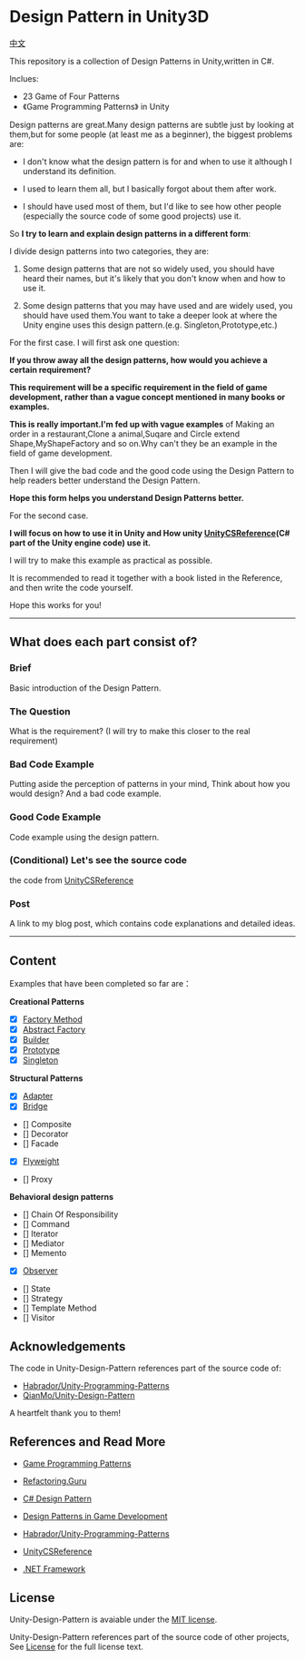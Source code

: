 # Design Pattern in Unity3D

[中文](README.md)

This repository is a collection of Design Patterns in Unity,written in C#.

Inclues:
- 23 Game of Four Patterns
- 《Game Programming Patterns》 in Unity

Design patterns are great.Many design patterns are subtle just by looking at them,but for some people (at least me as a beginner), the biggest problems are:


- I don't know what the design pattern is for and when to use it although I understand its definition.

- I used to learn them all, but I basically forgot about them after work.

- I should have used most of them, but I'd like to see how other people (especially the source code of some good projects) use it.

So **I try to learn and explain design patterns in a different form**:

I divide design patterns into two categories, they are:

1. Some design patterns that are not so widely used, you should have heard their names, but it's likely that you don't know when and how to use it.

2. Some design patterns that you may have used and are widely used, you should have used them.You want to take a deeper look at where the Unity engine uses this design pattern.(e.g. Singleton,Prototype,etc.)


For the first case.
I will first ask one question: 

**If you throw away all the design patterns, how would you achieve a certain requirement?**


**This requirement will be a specific requirement in the field of game development, rather than a vague concept mentioned in many books or examples.**

**This is really important.I'm fed up with vague examples** of Making an order in a restaurant,Clone a animal,Suqare and Circle extend Shape,MyShapeFactory and so on.Why can't they be an example in the field of game development.

Then I will give the bad code and the good code using the Design Pattern to help readers better understand the Design Pattern.

**Hope this form helps you understand Design Patterns better.**

For the second case.

**I will focus on how to use it in Unity and How unity [UnityCSReference](https://github.com/Unity-Technologies/UnityCsReference)(C# part of the Unity engine code) use it.**


I will try to make this example as practical as possible.

It is recommended to read it together with a book listed in the Reference, and then write the code yourself.

Hope this works for you!

---

## What does each part consist of?

### Brief

Basic introduction of the Design Pattern.

### The Question

What is the requirement? (I will try to make this closer to the real requirement)

### Bad Code Example

Putting aside the perception of patterns in your mind, Think about how you would design?
And a bad code example.

### Good Code Example

Code example using the design pattern.

### (Conditional) Let's see the source code

the code from [UnityCSReference](https://github.com/Unity-Technologies/UnityCsReference)

### Post

A link to my blog post, which contains code explanations and detailed ideas.

---
## Content

Examples that have been completed so far are：


**Creational Patterns**
- [x] [Factory Method](./Assets/CreationalPatterns/FactoryMethod/README.md)
- [x] [Abstract Factory](./Assets/CreationalPatterns/AbstractFactory/README.md)
- [x] [Builder](./Assets/CreationalPatterns/BuilderPattern/README.md)
- [x] [Prototype](./Assets/CreationalPatterns/Prototype/README.md)
- [x] [Singleton](./Assets/CreationalPatterns/Singleton/README.md)

**Structural Patterns**
- [x] [Adapter](./Assets/StructuralPattern/AdapterPattern/README.md)
- [x] [Bridge](./Assets/StructuralPattern/BridgePattern/README.md)
- [] Composite
- [] Decorator
- [] Facade
- [x] [Flyweight](./Assets/StructuralPattern/Flyweight/README.md)
- [] Proxy

**Behavioral design patterns**
- [] Chain Of Responsibility
- [] Command
- [] Iterator
- [] Mediator
- [] Memento
- [x] [Observer](./Assets/BehavioralPattern/Observer/README.md)
- [] State
- [] Strategy
- [] Template Method
- [] Visitor



## Acknowledgements

The code in Unity-Design-Pattern references part of the source code of:
- [Habrador/Unity-Programming-Patterns](https://github.com/Habrador/Unity-Programming-Patterns)
- [QianMo/Unity-Design-Pattern](https://github.com/QianMo/Unity-Design-Pattern)

A heartfelt thank you to them!

## References and Read More

- [Game Programming Patterns](http://gameprogrammingpatterns.com/)

- [Refactoring.Guru](https://refactoringguru.cn/)

- [C# Design Pattern](https://book.douban.com/subject/30131470/)

- [Design Patterns in Game Development](https://book.douban.com/subject/26952185/)

- [Habrador/Unity-Programming-Patterns](https://github.com/Habrador/Unity-Programming-Patterns)

- [UnityCSReference](https://github.com/Unity-Technologies/UnityCsReference)

- [.NET Framework](https://referencesource.microsoft.com/)
## License

Unity-Design-Pattern is avaiable under the [MIT license](https://opensource.org/licenses/MIT).

Unity-Design-Pattern references part of the source code of other projects, See [License](./LICENSE) for the full license text.